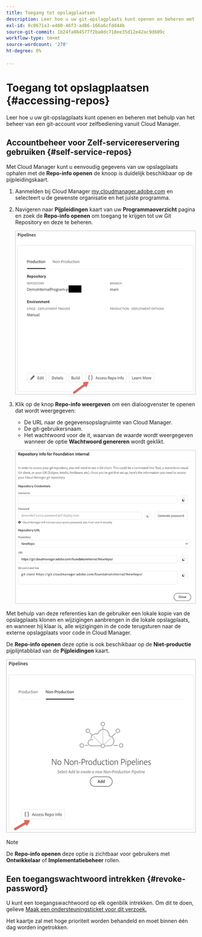 ```yaml
---
title: Toegang tot opslagplaatsen
description: Leer hoe u uw git-opslagplaats kunt openen en beheren met behulp van het beheer van een git-account voor zelfbediening vanuit Cloud Manager.
exl-id: 0c0671a3-e400-46f3-ad86-166a6cfdd44b
source-git-commit: 1b24fa084577f2ba0dc718ee35d12e42ac9d609c
workflow-type: tm+mt
source-wordcount: '270'
ht-degree: 0%

---
```



# Toegang tot opslagplaatsen {#accessing-repos}

Leer hoe u uw git-opslagplaats kunt openen en beheren met behulp van het beheer van een git-account voor zelfbediening vanuit Cloud Manager.

## Accountbeheer voor Zelf-servicereservering gebruiken {#self-service-repos}

Met Cloud Manager kunt u eenvoudig gegevens van uw opslagplaats ophalen met de **Repo-info openen** de knoop is duidelijk beschikbaar op de pijpleidingskaart.

1. Aanmelden bij Cloud Manager [my.cloudmanager.adobe.com](https://my.cloudmanager.adobe.com/) en selecteert u de gewenste organisatie en het juiste programma.

1. Navigeren naar **Pijpleidingen** kaart van uw **Programmaoverzicht** pagina en zoek de **Repo-info openen** om toegang te krijgen tot uw Git Repository en deze te beheren.

   ![De knop Repo-info openen op de milieucokaart](/help/implementing/cloud-manager/assets/repos/access-repo1.png)

1. Klik op de knop **Repo-info weergeven** om een dialoogvenster te openen dat wordt weergegeven:

   * De URL naar de gegevensopslagruimte van Cloud Manager.
   * De git-gebruikersnaam.
   * Het wachtwoord voor de it, waarvan de waarde wordt weergegeven wanneer de optie **Wachtwoord genereren** wordt geklikt.

   ![Weergave Info herhalen](/help/implementing/cloud-manager/assets/repos/access-repo-create.png)

Met behulp van deze referenties kan de gebruiker een lokale kopie van de opslagplaats klonen en wijzigingen aanbrengen in die lokale opslagplaats, en wanneer hij klaar is, alle wijzigingen in de code terugsturen naar de externe opslagplaats voor code in Cloud Manager.

De **Repo-info openen** deze optie is ook beschikbaar op de **Niet-productie** pijplijntabblad van de **Pijpleidingen** kaart.

![Knop Repo-info benaderen op niet-productietabblad](/help/implementing/cloud-manager/assets/repos/access-repo-nonprod.png)

>[!NOTE]
>
>De **Repo-info openen** deze optie is zichtbaar voor gebruikers met **Ontwikkelaar** of **Implementatiebeheer** rollen.

## Een toegangswachtwoord intrekken {#revoke-password}

U kunt een toegangswachtwoord op elk ogenblik intrekken. Om dit te doen, gelieve [Maak een ondersteuningsticket voor dit verzoek.](https://experienceleague.adobe.com/?support-solution=Experience+Manager&amp;support-tab=home#support)

Het kaartje zal met hoge prioriteit worden behandeld en moet binnen één dag worden ingetrokken.
